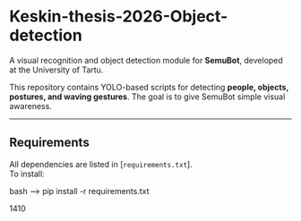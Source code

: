 #  Keskin-thesis-2026-Object-detection

A visual recognition and object detection module for **SemuBot**, developed at the University of Tartu.

This repository contains YOLO-based scripts for detecting **people, objects, postures, and waving gestures**.
The goal is to give SemuBot simple visual awareness.

---

##  Requirements

All dependencies are listed in [`requirements.txt`].  
To install:

bash --> pip install -r requirements.txt

1410
